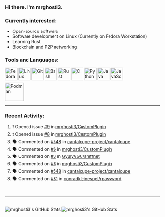 ### Hi there. I'm mrghosti3.

### Currently interested:

- Open-source software
- Software development on Linux (Currently on Fedora Workstation)
- Learning Rust
- Blockchain and P2P networking

### Tools and Languages:

<img align="left" width="40px" alt="Fedora Workstation" src="https://cdn.jsdelivr.net/gh/devicons/devicon/icons/fedora/fedora-original.svg" />
<img align="left" width="40px" alt="Linux" src="https://cdn.jsdelivr.net/gh/devicons/devicon/icons/linux/linux-original.svg" />
<img align="left" width="40px" alt="Git" src="https://cdn.jsdelivr.net/gh/devicons/devicon/icons/git/git-original.svg" />
<img align="left" width="40px" alt="Bash" src="https://cdn.jsdelivr.net/gh/devicons/devicon/icons/bash/bash-original.svg" />
<img align="left" width="40px" alt="Rust" src="https://cdn.jsdelivr.net/gh/devicons/devicon/icons/rust/rust-plain.svg" />
<img align="left" width="40px" alt="C" src="https://cdn.jsdelivr.net/gh/devicons/devicon/icons/c/c-original.svg" />
<img align="left" width="40px" alt="Python" src="https://cdn.jsdelivr.net/gh/devicons/devicon/icons/python/python-original.svg" />
<img align="left" width="40px" alt="Java" src="https://cdn.jsdelivr.net/gh/devicons/devicon/icons/java/java-original-wordmark.svg" />
<img align="left" width="40px" alt="JavaScript" src="https://cdn.jsdelivr.net/gh/devicons/devicon/icons/javascript/javascript-original.svg" />

<br><br>

<img width="60px" alt="Podman" src="https://cdn.jsdelivr.net/gh/devicons/devicon/icons/podman/podman-original.svg" />

---

### Recent Activity:

<!--START_SECTION:activity-->
1. ❗️ Opened issue [#9](https://github.com/mrghosti3/CustomPlugin/issues/9) in [mrghosti3/CustomPlugin](https://github.com/mrghosti3/CustomPlugin)
2. ❗️ Opened issue [#8](https://github.com/mrghosti3/CustomPlugin/issues/8) in [mrghosti3/CustomPlugin](https://github.com/mrghosti3/CustomPlugin)
3. 🗣 Commented on [#548](https://github.com/cantaloupe-project/cantaloupe/issues/548) in [cantaloupe-project/cantaloupe](https://github.com/cantaloupe-project/cantaloupe)
4. 🗣 Commented on [#6](https://github.com/mrghosti3/CustomPlugin/issues/6) in [mrghosti3/CustomPlugin](https://github.com/mrghosti3/CustomPlugin)
5. 🗣 Commented on [#3](https://github.com/GyulyVGC/sniffnet/issues/3) in [GyulyVGC/sniffnet](https://github.com/GyulyVGC/sniffnet)
6. 🗣 Commented on [#6](https://github.com/mrghosti3/CustomPlugin/issues/6) in [mrghosti3/CustomPlugin](https://github.com/mrghosti3/CustomPlugin)
7. 🗣 Commented on [#548](https://github.com/cantaloupe-project/cantaloupe/issues/548) in [cantaloupe-project/cantaloupe](https://github.com/cantaloupe-project/cantaloupe)
8. 🗣 Commented on [#81](https://github.com/conradkleinespel/rpassword/issues/81) in [conradkleinespel/rpassword](https://github.com/conradkleinespel/rpassword)
<!--END_SECTION:activity-->

<br />

---

<br />

<img align="left" alt="mrghosti3's GitHub Stats" src="https://github-readme-stats.vercel.app/api?username=mrghosti3&theme=radical&show_icons=true&hide_border=true" />
<img align="left" alt="mrghosti3's GitHub Stats" src="https://github-readme-stats.vercel.app/api/top-langs/?username=mrghosti3&theme=radical&hide_border=true&layout=compact" />

